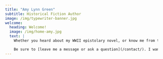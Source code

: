 ```yaml
---
title: "Amy Lynn Green"
subtitle: Historical Fiction Author
image: /img/typewriter-banner.jpg
welcome:
  heading: Welcome!
  image: /img/home-amy.jpg
  text: |
    Whether you heard about my WWII epistolary novel, or know me from the writing world and are interested in what I’m up to, or just want to follow my publication journey, I’m glad you stopped by.

    Be sure to [leave me a message or ask a question](/contact/). I want this to have a community feel. After all, we readers have to stick together!
---
```


